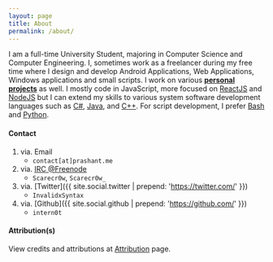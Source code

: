 ```yaml
---
layout: page
title: About
permalink: /about/
---
```


I am a full-time University Student, majoring in Computer Science and Computer Engineering. I, sometimes work as a freelancer during my free time where I design and develop Android Applications, Web Applications, Windows applications and small scripts. I work on various [**personal projects**](/projects) as well. I mostly code in JavaScript, more focused on [ReactJS](https://reactjs.org/) and [NodeJS](https://nodejs.org/en/) but I can extend my skills to various system software development languages such as [C#](<https://en.wikipedia.org/wiki/C_Sharp_(programming_language)>), [Java](https://www.java.com/), and [C++](https://www.cplusplus.com/). For script development, I prefer [Bash](https://en.wikibooks.org/wiki/Bash_Shell_Scripting) and [Python](https://www.python.org/).

#### Contact

1. via. Email <i class="far fa-envelope"></i>
    - `contact[at]prashant.me`
2. via. [IRC @Freenode]() <i class="fas fa-network-wired"></i>
    - `Scarecr0w`, `Scarecr0w_`
3. via. [Twitter]({{ site.social.twitter | prepend: 'https://twitter.com/' }}) <i class="fab fa-twitter"></i>
    - `InvalidxSyntax`
4. via. [Github]({{ site.social.github | prepend: 'https://github.com/' }}) <i class="fab fa-github-alt"></i>
    - `intern0t`

#### Attribution(s)

View credits and attributions at [Attribution](/attribution) page.
